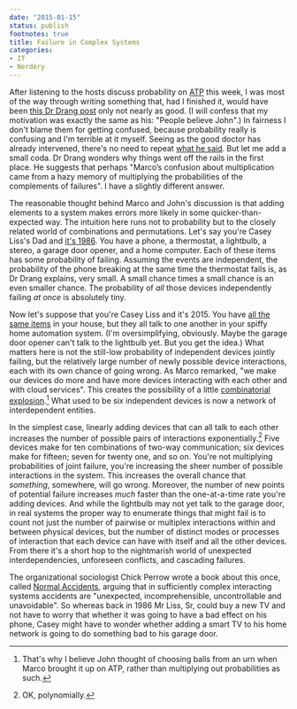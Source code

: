 ```yaml
---
date: "2015-01-15"
status: publish
footnotes: true
title: Failure in Complex Systems
categories:
- IT
- Nerdery
---
```


After listening to the hosts discuss probability on [ATP](http://atp.fm/episodes/100) this week, I was most of the way through writing something that, had I finished it, would have been [this Dr Drang post](http://www.leancrew.com/all-this/2015/01/probability-of-failure-high/) only not nearly as good. (I will confess that my motivation was exactly the same as his: "People believe John".) In fairness I don't blame them for getting confused, because probability really is confusing and I'm terrible at it myself. Seeing as the good doctor has already intervened, there's no need to repeat [what he said](http://www.leancrew.com/all-this/2015/01/probability-of-failure-high/). But let me add a small coda. Dr Drang wonders why things went off the rails in the first place. He suggests that perhaps  "Marco’s confusion about multiplication came from a hazy memory of multiplying the probabilities of the complements of failures". I have a slightly different answer.

The reasonable thought behind Marco and John's discussion is that adding elements to a system makes errors more likely in some quicker-than-expected way. The intuition here runs not to probability but to the closely related world of combinations and permutations. Let's say you're Casey Liss's Dad and [it's 1986](http://www.caseyliss.com/2015/1/17/neutral-audition-tape). You have a phone, a thermostat, a lightbulb, a stereo, a garage door opener, and a home computer. Each of these items has some probability of failing. Assuming the events are independent, the probability of the phone breaking at the same time the thermostat fails is, as Dr Drang explains, very small. A small chance times a small chance is an even smaller chance. The probability of *all* those devices independently failing *at once* is absolutely tiny.

Now let's suppose that you're Casey Liss and it's 2015. You have [all the same items](http://www.caseyliss.com/2014/8/4/heres-how-to-hack-me) in your house, but they all talk to one another in your spiffy home automation system. (I'm oversimplifying, obviously. Maybe the garage door opener can't talk to the lightbulb yet. But you get the idea.) What matters here is not the still-low probability of independent devices jointly failing, but the relatively large number of newly possible device interactions, each with its own chance of going wrong. As Marco remarked, "we make our devices do more and have more devices interacting with each other and with cloud services". This creates the possibility of a little [combinatorial explosion](http://en.wikipedia.org/wiki/Combinatorial_explosion).[^urns] What used to be six independent devices is now a network of interdependent entities. 

In the simplest case, linearly adding devices that can all talk to each other increases the number of possible pairs of interactions exponentially.[^polyn]  Five devices make for ten combinations of two-way communication; six devices make for fifteen; seven for twenty one, and so on. You're not multiplying probabilities of joint failure, you're increasing the sheer number of possible interactions in the system. This increases the overall chance that *something*, somewhere, will go wrong. Moreover, the number of new points of potential failure increases *much* faster than the one-at-a-time rate you're adding devices. And while the lightbulb may not yet talk to the garage door, in real systems the proper way to enumerate things that might fail is to count not just the number of pairwise or multiplex interactions within and between physical devices, but the number of distinct modes or processes of interaction that each device can have with itself and all the other devices. From there it's a short hop to the nightmarish world of unexpected interdependencies, unforeseen conflicts, and cascading failures.

The organizational sociologist Chick Perrow wrote a book about this once, called [Normal Accidents](http://en.wikipedia.org/wiki/Normal_Accidents), arguing that in sufficiently complex interacting systems accidents are "unexpected, incomprehensible, uncontrollable and unavoidable". So whereas back in 1986 Mr Liss, Sr, could buy a new TV and not have to worry that whether it was going to have a bad effect on his phone, Casey might have to wonder whether adding a smart TV to his home network is going to do something bad to his garage door.

[^urns]: That's why I believe John thought of choosing balls from an urn when Marco brought it up on ATP, rather than multiplying out probabilities as such.

[^polyn]: OK, polynomially.

